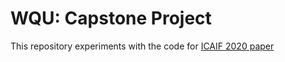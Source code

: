 # WQU: Capstone Project
This repository experiments with the code for [ICAIF 2020 paper](https://papers.ssrn.com/sol3/papers.cfm?abstract_id=3690996)
